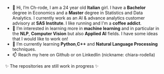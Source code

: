 - 👋 Hi, I’m Ch-rode, I am a 24 year old **Italian** girl. I have a **Bachelor** degree in Economics and a **Master** degree in Statistics and Data Analytics. I currently work as an AI & advance analytics customer advisory at **SAS Institute**. I like running and I'm a **coffee addict**.
- 👀 I’m interested in learning more in **machine learning** and in particular in the **NLP**, **Computer Vision** but also **Applied AI** fields. I have some ideas that I would like to work on!
- 🌱 I’m currently learning **Python**,**C++** and **Natural Language Processing** techniques.
- 📫 Reach my here on Github or on Linkedlin (nickname: chiara-rodella)

✨ The repositories are still work in progress ✨


<!---
Ch-rode/Ch-rode is a ✨ special ✨ repository because its `README.md` (this file) appears on your GitHub profile.
You can click the Preview link to take a look at your changes.
--->
